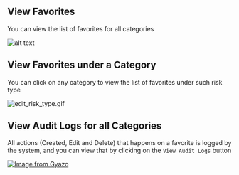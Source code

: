 ## View Favorites

You can view the list of favorites for all categories

![alt text](https://image.prntscr.com/image/dPpTx_buQnerdWAJVZDHSA.png)

## View Favorites under a Category

You can click on any category to view the list of favorites under such risk type

![edit_risk_type.gif](https://s3.gifyu.com/images/edit_risk_type.gif)


## View Audit Logs for all Categories

All actions (Created, Edit and Delete) that happens on a favorite is logged by the system, and you
can view that by clicking on the `View Audit Logs` button

[![Image from Gyazo](https://i.gyazo.com/1991afc7cceefb72de1d399c45544502.gif)](https://gyazo.com/1991afc7cceefb72de1d399c45544502)